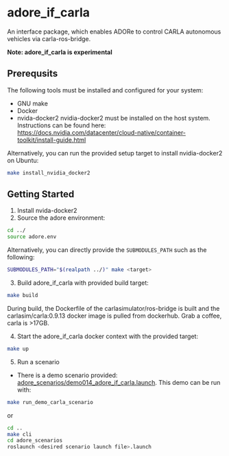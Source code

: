 <!--
********************************************************************************
* Copyright (C) 2017-2022 German Aerospace Center (DLR). 
* Eclipse ADORe, Automated Driving Open Research https://eclipse.org/adore
*
* This program and the accompanying materials are made available under the 
* terms of the Eclipse Public License 2.0 which is available at
* http://www.eclipse.org/legal/epl-2.0.
*
* SPDX-License-Identifier: EPL-2.0 
*
* Contributors: 
*   Matthias Nichting
*   Jan Lauermann 
********************************************************************************
-->
# adore_if_carla
An interface package, which enables ADORe to control CARLA autonomous vehicles 
via carla-ros-bridge.

**Note: adore_if_carla is experimental**

## Prerequsits
The following tools must be installed and configured for your system:
- GNU make
- Docker
- nvida-docker2
nvidia-docker2 must be installed on the host system. Instructions can be found 
here: https://docs.nvidia.com/datacenter/cloud-native/container-toolkit/install-guide.html

Alternatively, you can run the provided setup target to install nvidia-docker2 
on Ubuntu:
```bash
make install_nvidia_docker2
```

## Getting Started
1. Install nvida-docker2
2. Source the adore environment:
```bash
cd ../
source adore.env
```
Alternatively, you can directly provide the `SUBMODULES_PATH` such as the 
following: 
```bash
SUBMODULES_PATH="$(realpath ../)" make <target>
```

3. Build adore_if_carla with provided build target:
```bash
make build
```
During build, the Dockerfile of the carlasimulator/ros-bridge is built and the 
carlasim/carla:0.9.13 docker image is pulled from dockerhub. Grab a coffee, 
carla is >17GB.

4. Start the adore_if_carla docker context with the provided target:
```bash
make up
```

5. Run a scenario
- There is a demo scenario provided: [adore_scenarios/demo014_adore_if_carla.launch](https://github.com/DLR-TS/adore_scenarios/blob/master/demo014_adore_if_carla.launch). This demo can be run with: 
```bash
make run_demo_carla_scenario
```
or 
```bash
cd ..
make cli
cd adore_scenarios
roslaunch <desired scenario launch file>.launch
